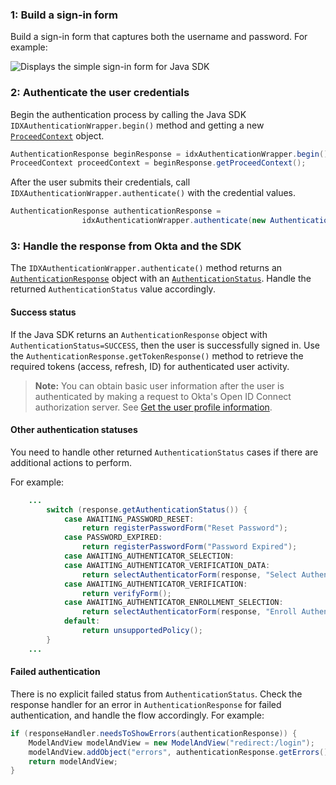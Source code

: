 ### 1: Build a sign-in form

Build a sign-in form that captures both the username and password. For example:

<div class="quarter">

![Displays the simple sign-in form for Java SDK](/img/oie-embedded-sdk/oie-embedded-sdk-use-case-simple-sign-on-screenshot-sign-in-java.png)

</div>

### 2: Authenticate the user credentials

Begin the authentication process by calling the Java SDK `IDXAuthenticationWrapper.begin()` method and getting a new [`ProceedContext`](https://github.com/okta/okta-idx-java/blob/master/api/src/main/java/com/okta/idx/sdk/api/client/ProceedContext.java) object.

```java
AuthenticationResponse beginResponse = idxAuthenticationWrapper.begin();
ProceedContext proceedContext = beginResponse.getProceedContext();
```

After the user submits their credentials, call `IDXAuthenticationWrapper.authenticate()` with the credential values.

```java
AuthenticationResponse authenticationResponse =
                idxAuthenticationWrapper.authenticate(new AuthenticationOptions(username, password), beginResponse.getProceedContext());
```

### 3: Handle the response from Okta and the SDK

The `IDXAuthenticationWrapper.authenticate()` method returns an [`AuthenticationResponse`](https://github.com/okta/okta-idx-java/blob/master/api/src/main/java/com/okta/idx/sdk/api/response/AuthenticationResponse.java) object with an [`AuthenticationStatus`](https://github.com/okta/okta-idx-java/blob/master/api/src/main/java/com/okta/idx/sdk/api/model/AuthenticationStatus.java). Handle the returned `AuthenticationStatus` value accordingly.

#### Success status

If the Java SDK returns an `AuthenticationResponse` object with `AuthenticationStatus=SUCCESS`, then the user is successfully signed in. Use the `AuthenticationResponse.getTokenResponse()` method to retrieve the required tokens (access, refresh, ID) for authenticated user activity.

> **Note:** You can obtain basic user information after the user is authenticated by making a request to Okta's Open ID Connect authorization server. See [Get the user profile information](#get-the-user-profile-information).

#### Other authentication statuses

You need to handle other returned `AuthenticationStatus` cases if there are additional actions to perform.

For example:

```java
    ...
        switch (response.getAuthenticationStatus()) {
            case AWAITING_PASSWORD_RESET:
                return registerPasswordForm("Reset Password");
            case PASSWORD_EXPIRED:
                return registerPasswordForm("Password Expired");
            case AWAITING_AUTHENTICATOR_SELECTION:
            case AWAITING_AUTHENTICATOR_VERIFICATION_DATA:
                return selectAuthenticatorForm(response, "Select Authenticator", session);
            case AWAITING_AUTHENTICATOR_VERIFICATION:
                return verifyForm();
            case AWAITING_AUTHENTICATOR_ENROLLMENT_SELECTION:
                return selectAuthenticatorForm(response, "Enroll Authenticator", session);
            default:
                return unsupportedPolicy();
        }
    ...
```

#### Failed authentication

There is no explicit failed status from `AuthenticationStatus`. Check the response handler for an error in `AuthenticationResponse` for failed authentication, and handle the flow accordingly. For example:

```java
if (responseHandler.needsToShowErrors(authenticationResponse)) {
    ModelAndView modelAndView = new ModelAndView("redirect:/login");
    modelAndView.addObject("errors", authenticationResponse.getErrors());
    return modelAndView;
}
```
